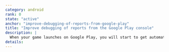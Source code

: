 ```yaml
---
category: android
rank: 0
state: "active"
anchor: "improve-debugging-of-reports-from-google-play"
title: "Improve debugging of reports from the Google Play console"
description: |
  When your game launches on Google Play, you will start to get automated reports from players highlighting issues like freezes, crashes, or poor performance. Right now that information is hard to make sense of due to the lack of debug symbols. We want to make it easier for users to utilize these reports either by providing debug symbols, or streamlining the process for developers to upload debug symbols themselves.
details:
---
```

